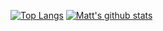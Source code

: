 [![Top Langs](https://github-readme-stats.vercel.app/api/top-langs/?username=mattdimegs&hide=html,css&layout=compact&langs_count=8&theme=synthwave)](https://github.com/anuraghazra/github-readme-stats)
[![Matt's github stats](https://github-readme-stats.vercel.app/api?username=mattdimegs&count_private=true&show_icons=true&theme=synthwave&hide_rank=false)](https://github.com/anuraghazra/github-readme-stats) 




<!--Github stats-->

<!--
**mattdimegs/mattdimegs** is a ✨ _special_ ✨ repository because its `README.md` (this file) appears on your GitHub profile.

Here are some ideas to get you started:

- 🔭 I’m currently working on ...
- 🌱 I’m currently learning ...
- 👯 I’m looking to collaborate on ...
- 🤔 I’m looking for help with ...
- 💬 Ask me about ...
- 📫 How to reach me: ...
- 😄 Pronouns: ...
- ⚡ Fun fact: ...
-->
